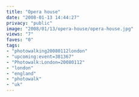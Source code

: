 ```yaml
---
title: "Opera house"
date: "2008-01-13 14:44:27"
privacy: "public"
image: "2008/01/13/opera-house/opera-house.jpg"
views: "7"
faves: "0"
tags:
- "photowalking20080112london"
- "upcoming:event=381367"
- "Photowalk:London=20080112"
- "london"
- "england"
- "photowalk"
- "uk"
---
```


